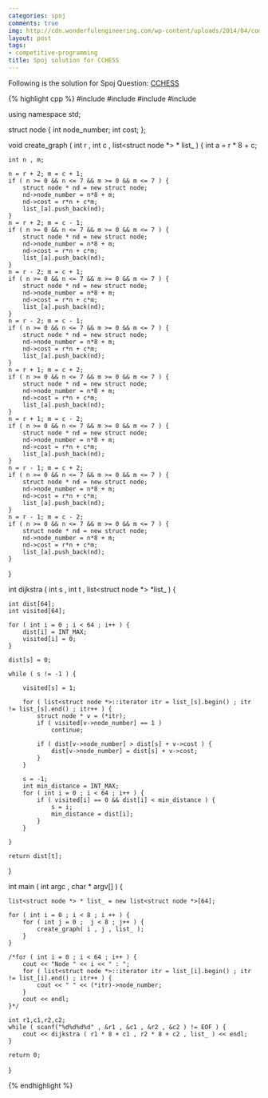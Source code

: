 ```yaml
---
categories: spoj
comments: true
img: http://cdn.wonderfulengineering.com/wp-content/uploads/2014/04/code-wallpaper-6.png
layout: post
tags:
- competitive-programming
title: Spoj solution for CCHESS
---
```


Following is the solution for Spoj Question: [CCHESS](http://www.spoj.com/problems/CCHESS/)

{% highlight cpp %}
#include <iostream>
#include <list>
#include <climits>
#include <cstdio>

using namespace std;

struct node {
	int node_number;
	int cost;
};

void create_graph ( int r , int c , list<struct node *> * list_ ) {
	int a = r * 8 + c;

	int n , m;

	n = r + 2; m = c + 1;
	if ( n >= 0 && n <= 7 && m >= 0 && m <= 7 ) {
		struct node * nd = new struct node;
		nd->node_number = n*8 + m;
		nd->cost = r*n + c*m;
		list_[a].push_back(nd);
	}
	n = r + 2; m = c - 1;
	if ( n >= 0 && n <= 7 && m >= 0 && m <= 7 ) {
		struct node * nd = new struct node;
		nd->node_number = n*8 + m;
		nd->cost = r*n + c*m;
		list_[a].push_back(nd);
	}
	n = r - 2; m = c + 1;
	if ( n >= 0 && n <= 7 && m >= 0 && m <= 7 ) {
		struct node * nd = new struct node;
		nd->node_number = n*8 + m;
		nd->cost = r*n + c*m;
		list_[a].push_back(nd);
	}
	n = r - 2; m = c - 1;
	if ( n >= 0 && n <= 7 && m >= 0 && m <= 7 ) {
		struct node * nd = new struct node;
		nd->node_number = n*8 + m;
		nd->cost = r*n + c*m;
		list_[a].push_back(nd);
	}
	n = r + 1; m = c + 2;
	if ( n >= 0 && n <= 7 && m >= 0 && m <= 7 ) {
		struct node * nd = new struct node;
		nd->node_number = n*8 + m;
		nd->cost = r*n + c*m;
		list_[a].push_back(nd);
	}
	n = r + 1; m = c - 2;
	if ( n >= 0 && n <= 7 && m >= 0 && m <= 7 ) {
		struct node * nd = new struct node;
		nd->node_number = n*8 + m;
		nd->cost = r*n + c*m;
		list_[a].push_back(nd);
	}
	n = r - 1; m = c + 2;
	if ( n >= 0 && n <= 7 && m >= 0 && m <= 7 ) {
		struct node * nd = new struct node;
		nd->node_number = n*8 + m;
		nd->cost = r*n + c*m;
		list_[a].push_back(nd);
	}
	n = r - 1; m = c - 2;
	if ( n >= 0 && n <= 7 && m >= 0 && m <= 7 ) {
		struct node * nd = new struct node;
		nd->node_number = n*8 + m;
		nd->cost = r*n + c*m;
		list_[a].push_back(nd);
	}
	
}

int dijkstra ( int s , int t , list<struct node *> *list_ ) {

	int dist[64];
	int visited[64];

	for ( int i = 0 ; i < 64 ; i++ ) {
		dist[i] = INT_MAX;
		visited[i] = 0;
	}

	dist[s] = 0;

	while ( s != -1 ) {

		visited[s] = 1;

		for ( list<struct node *>::iterator itr = list_[s].begin() ; itr != list_[s].end() ; itr++ ) {
			struct node * v = (*itr);
			if ( visited[v->node_number] == 1 )
				continue;

			if ( dist[v->node_number] > dist[s] + v->cost ) {
				dist[v->node_number] = dist[s] + v->cost;
			}
		}

		s = -1;
		int min_distance = INT_MAX;
		for ( int i = 0 ; i < 64 ; i++ ) {
			if ( visited[i] == 0 && dist[i] < min_distance ) {
				s = i;
				min_distance = dist[i];
			}
		}

	}

	return dist[t];

}

int main ( int argc , char * argv[] ) {

	list<struct node *> * list_ = new list<struct node *>[64];

	for ( int i = 0 ; i < 8 ; i ++ ) {
		for ( int j = 0 ;  j < 8 ; j++ ) {
			create_graph( i , j , list_ );
		}
	}

	/*for ( int i = 0 ; i < 64 ; i++ ) {
		cout << "Node " << i << " : ";
		for ( list<struct node *>::iterator itr = list_[i].begin() ; itr != list_[i].end() ; itr++ ) {
			cout << " " << (*itr)->node_number;
		}
		cout << endl;
	}*/

	int r1,c1,r2,c2;
	while ( scanf("%d%d%d%d" , &r1 , &c1 , &r2 , &c2 ) != EOF ) {
		cout << dijkstra ( r1 * 8 + c1 , r2 * 8 + c2 , list_ ) << endl;
	}

	return 0;
}


{% endhighlight %}
